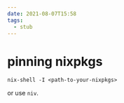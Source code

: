 ```yaml
---
date: 2021-08-07T15:58
tags: 
  - stub
---
```


# pinning nixpkgs

```
nix-shell -I <path-to-your-nixpkgs>
```

or use `niv`.
